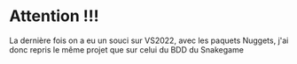 # Attention !!!
La dernière fois on a eu un souci sur VS2022, avec les paquets Nuggets, j'ai donc repris le même projet que sur celui du BDD du Snakegame
